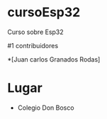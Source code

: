 # cursoEsp32
Curso sobre Esp32

#1 contribuidores

*[Juan carlos Granados Rodas]

# Lugar

* Colegio Don Bosco
